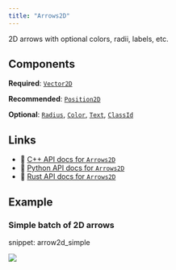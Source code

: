 ```yaml
---
title: "Arrows2D"
---
```


2D arrows with optional colors, radii, labels, etc.

## Components

**Required**: [`Vector2D`](../components/vector2d.md)

**Recommended**: [`Position2D`](../components/position2d.md)

**Optional**: [`Radius`](../components/radius.md), [`Color`](../components/color.md), [`Text`](../components/text.md), [`ClassId`](../components/class_id.md)

## Links
 * 🌊 [C++ API docs for `Arrows2D`](https://ref.rerun.io/docs/cpp/stable/structrerun_1_1archetypes_1_1Arrows2D.html)
 * 🐍 [Python API docs for `Arrows2D`](https://ref.rerun.io/docs/python/stable/common/archetypes#rerun.archetypes.Arrows2D)
 * 🦀 [Rust API docs for `Arrows2D`](https://docs.rs/rerun/latest/rerun/archetypes/struct.Arrows2D.html)

## Example

### Simple batch of 2D arrows

snippet: arrow2d_simple

<picture data-inline-viewer="snippets/arrow2d_simple">
  <source media="(max-width: 480px)" srcset="https://static.rerun.io/arrow2d_simple/59f044ccc03f7bc66ee802288f75706618b29a6e/480w.png">
  <source media="(max-width: 768px)" srcset="https://static.rerun.io/arrow2d_simple/59f044ccc03f7bc66ee802288f75706618b29a6e/768w.png">
  <source media="(max-width: 1024px)" srcset="https://static.rerun.io/arrow2d_simple/59f044ccc03f7bc66ee802288f75706618b29a6e/1024w.png">
  <source media="(max-width: 1200px)" srcset="https://static.rerun.io/arrow2d_simple/59f044ccc03f7bc66ee802288f75706618b29a6e/1200w.png">
  <img src="https://static.rerun.io/arrow2d_simple/59f044ccc03f7bc66ee802288f75706618b29a6e/full.png">
</picture>

